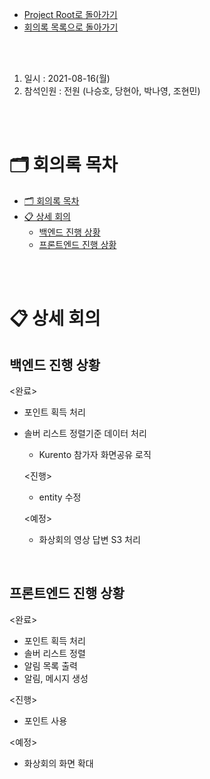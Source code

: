 - [Project Root로 돌아가기](../../README.md)
- [회의록 목록으로 돌아가기](../회의록.md)

<br><br>

1. 일시 : 2021-08-16(월)
2. 참석인원 : 전원 (나승호, 당현아, 박나영, 조현민) 

<br><br>

# 🗂 회의록 목차

- [🗂 회의록 목차](#-회의록-목차)
- [📋 상세 회의](#-상세-회의)
  - [백엔드 진행 상황](#백엔드-진행-상황)
  - [프론트엔드 진행 상황](#프론트엔드-진행-상황)

<br><br>

# 📋 상세 회의

## 백엔드 진행 상황

   <완료>

   - 포인트 획득 처리
- 솔버 리스트 정렬기준 데이터 처리
   - Kurento 참가자 화면공유 로직

   <진행>

   - entity 수정

   <예정>

   - 화상회의 영상 답변 S3 처리

<br/>

## 프론트엔드 진행 상황

<완료> 

- 포인트 획득 처리
- 솔버 리스트 정렬
- 알림 목록 출력
- 알림, 메시지 생성

<진행> 

- 포인트 사용

<예정> 

- 화상회의 화면 확대
